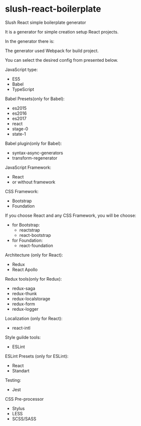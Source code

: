 # slush-react-boilerplate
Slush React simple boilerplate generator

It is a generator for simple creation setup React projects.

In the generator there is:

The generator used Webpack for build project.

You can select the desired config from presented below.

JavaScript type:
- ES5
- Babel
- TypeScript

Babel Presets(only for Babel):
- es2015
- es2016
- es2017
- react
- stage-0
- state-1

Babel plugin(only for Babel):
- syntax-async-generators
- transform-regenerator

JavaScript Framework:
- React
- or without framework

CSS Framework:
- Bootstrap
- Foundation

If you choose React and any CSS Framework, you will be choose:
- for Bootstrap:
  - reactstrap
  - react-bootstrap
- for Foundation:
  - react-foundation
  
Architecture (only for React):
- Redux
- React Apollo

Redux tools(only for Redux):
- redux-saga
- redux-thunk
- redux-localstorage
- redux-form
- redux-logger

Localization (only for React):
- react-intl

Style guilde tools:
- ESLint

ESLint Presets (only for ESLint):
- React
- Standart

Testing:
- Jest

CSS Pre-processor
- Stylus
- LESS
- SCSS/SASS

